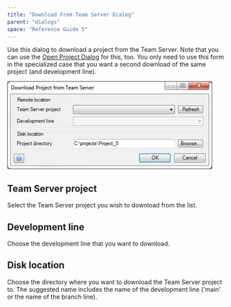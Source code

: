 ```yaml
---
title: "Download From Team Server Dialog"
parent: "dialogs"
space: "Reference Guide 5"
---
```

Use this dialog to download a project from the Team Server. Note that you can use the [Open Project Dialog](/refguide5/open-project-dialog) for this, too. You only need to use this form in the specialized case that you want a second download of the same project (and development line).

![](attachments/524307/688141.png)

## Team Server project

Select the Team Server project you wish to download from the list.

## Development line

Choose the development line that you want to download.

## Disk location

Choose the directory where you want to download the Team Server project to. The suggested name includes the name of the development line ('main' or the name of the branch line).

